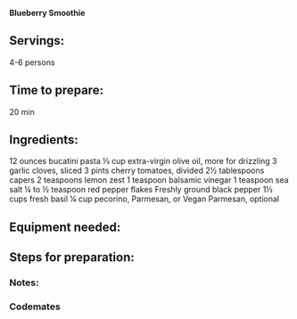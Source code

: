 ****Blueberry Smoothie****

## Servings: 
4-6 persons 
## Time to prepare: 
20 min
## Ingredients:
12 ounces bucatini pasta
⅓ cup extra-virgin olive oil, more for drizzling
3 garlic cloves, sliced
3 pints cherry tomatoes, divided
2½ tablespoons capers
2 teaspoons lemon zest
1 teaspoon balsamic vinegar
1 teaspoon sea salt
¼ to ½ teaspoon red pepper flakes
Freshly ground black pepper
1½ cups fresh basil
¼ cup pecorino, Parmesan, or Vegan Parmesan, optional

## Equipment needed:


## Steps for preparation:



### Notes:



### Codemates #
